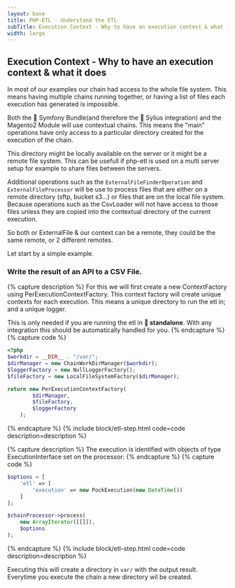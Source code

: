 ```yaml
---
layout: base
title: PHP-ETL - Understand the ETL
subTitle: Execution Context - Why to have an execution context & what it does
width: large
---
```


## Execution Context - Why to have an execution context & what it does

In most of our examples our chain had access to the whole file system. 
This means having multiple chains running together, or having a list of files each execution has generated is impossible.

Both the 🎵 Symfony Bundle(and therefore the 🦢 Sylius integration) and the Magento2 Module will use contextual chains.
This means the "main" operations have only access to a particular directory created for the execution of the chain.

This directory might be locally available on the server or it might be a remote file system. This can be usefull if 
php-etl is used on a multi server setup for example to share files between the servers. 

Additional operations such as the `ExternalFileFinderOperation` and `ExternalFileProcessor` will be use to 
process files that are either on a remote directory (sftp, bucket s3...) or files that are on the local file system. 
Because operations such as the CsvLoader will not have access to those files unless they are copied into the contextual directory of the current execution.

So both or ExternalFile & our context can be a remote, they could be the same remote, or 2 different remotes.

Let start by a simple example.

### Write the result of an API to a CSV File.

{% capture description %}
For this we will first create a new ContextFactory using PerExecutionContextFactory. 
This context factory will create unique contexts for each execution. This means a unique directory to run the etl
in; and a unique logger. 

This is only needed if you are running the etl in **🐘 standalone**. With any integration this should be automatically
handled for you.
{% endcapture %}
{% capture code %}
```php
<?php
$workdir = __DIR__ . "/var/";
$dirManager = new ChainWorkDirManager($workdir);
$loggerFactory = new NullLoggerFactory();
$fileFactory = new LocalFileSystemFactory($dirManager);

return new PerExecutionContextFactory(
        $dirManager,
        $fileFactory,
        $loggerFactory
    );
```
{% endcapture %}
{% include block/etl-step.html code=code description=description %}

{% capture description %}
The execution is identified with objects of type ExecutionInterface set on the processor:
{% endcapture %}
{% capture code %}
```php
$options = [
    'etl' => [
        'execution' => new PockExecution(new DateTime())
    ]
];

$chainProcessor->process(
    new ArrayIterator([[]]),
    $options
);
```
{% endcapture %}
{% include block/etl-step.html code=code description=description %}

Executing this will create a directory in `var/` with the output result. Everytime you execute the chain a new
directory wil be created.

